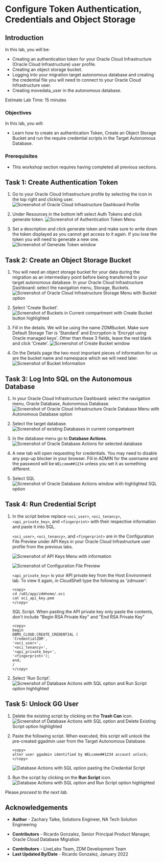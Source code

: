 # Configure Token Authentication, Credentials and Object Storage

## Introduction
In this lab, you will be:
  * Creating an authentication token for your Oracle Cloud Infrastructure (Oracle Cloud Infrastructure) user profile.
  * Creating an object storage bucket.
  * Logging into your migration target autonomous database and creating the credential file you will need to connect to your Oracle Cloud Infrastructure user.
  * Creating movedata\_user in the autonomous database.

Estimate Lab Time: 15 minutes

### Objectives

In this lab, you will:
* Learn how to create an authentication Token, Create an Object Storage Bucket and run the require credential scripts in the Target Autonomous Database.

### Prerequisites
* This workshop section requires having completed all previous sections.


## Task 1: Create Authentication Token
1. Go to your Oracle Cloud Infrastructure profile by selecting the icon in the top right and clicking user.
    ![Screenshot of Oracle Cloud Infrastructure Dashboard Profile](./images/dashboard-profile.png)

2. Under Resources in the bottom left select Auth Tokens and click generate token.
    ![Screenshot of Authentication Token Menu](./images/auth-token.png)

3. Set a description and click generate token and make sure to write down the token displayed as you cannot get access to it again. If you lose the token you will need to generate a new one.
    ![Screenshot of Generate Token window](./images/token-desc.png)

## Task 2: Create an Object Storage Bucket

1. You will need an object storage bucket for your data during the migration as an intermediary point before being transferred to your target autonomous database. In your Oracle Cloud Infrastructure Dashboard: select the navigation menu, Storage, Buckets.
    ![Screenshot of Oracle Cloud Infrastructure Storage Menu with Bucket option](./images/bucket-path.png)

2. Select 'Create Bucket'.
    ![Screenshot of Buckets in Current compartment with Create Bucket button highlighted](./images/create-bucket.png)

3. Fill in the details. We will be using the name ZDMBucket. Make sure Default Storage Tier is 'Standard' and Encryption is 'Encrypt using Oracle managed keys'. Other than these 3 fields, leave the rest blank and click 'Create'.
    ![Screenshot of Create Bucket window](./images/bucket-form.png)

4. On the Details page the two most important pieces of information for us are the bucket name and namespace which we will need later.
    ![Screenshot of Bucket Information](./images/bucket-page.png)

## Task 3: Log Into SQL on the Autonomous Database

1. In your Oracle Cloud Infrastructure Dashboard: select the navigation menu, Oracle Database, Autonomous Database.
    ![Screenshot of Oracle Cloud Infrastructure Oracle Database Menu with Autonomous Database option](./images/menu-auton.png)

2. Select the target database.
    ![Screenshot of existing Databases in current compartment](./images/select-auton.png)

3. In the database menu go to __Database Actions__.
    ![Screenshot of Oracle Database Actions for selected database](./images/db-action.png)

4. A new tab will open requesting for credentials. You may need to disable any pop-up blocker in your browser. Fill in ADMIN for the username and the password will be `WELcome##1234` unless you set it as something different.

5. Select SQL
    ![Screenshot of Oracle Database Actions window with highlighted SQL option](./images/select-sql.png)


## Task 4: Run Credential Script
1. In the script below replace `<oci_user>`, `<oci_tenancy>`, `<api_private_key>`, and `<fingerprint>` with their respective information and paste it into SQL.

    `<oci_user>`, `<oci_tenancy>`, and `<fingerprint>` are in the Configuration File Preview under API Keys in your Oracle Cloud Infrastructure user profile from the previous labs.

    ![Screenshot of API Keys Menu with information](./images/view-config-prev.png)

    ![Screenshot of Configuration File Preview](./images/config-prev.png)

    `<api_private_key>` is your API private key from the Host Environment lab. To view it again, in CloudShell type the following as 'zdmuser':

    ```
    <copy>
    cd /u01/app/zdmhome/.oci
    cat oci_api_key.pem
    </copy>
    ```

    SQL Script. When pasting the API private key only paste the contents, don't include "Begin RSA Private Key" and "End RSA Private Key"

    ```
    <copy>
    begin
    DBMS_CLOUD.CREATE_CREDENTIAL (
    'CredentialZDM',
    '<oci_user>',
    '<oci_tenancy>',
    '<api_private_key>',
    '<fingerprint>');
    end;
    /
    </copy>
    ```

2. Select 'Run Script'.
    ![Screenshot of Database Actions with SQL option and Run Script option highlighted](./images/cred-script.png)

## Task 5: Unlock GG User

1. Delete the existing script by clicking on the __Trash Can__ icon.
    ![Screenshot of  Database Actions with SQL option and Delete Existing Script option highlighted](./images/delete-script.png)

2. Paste the following script. When executed, this script will unlock the pre-created ggadmin user from the Target Autonomous Database.

    ```
    <copy>
    alter user ggadmin identified by WELcome##1234 account unlock;
    </copy>
    ```
    ![ Database Actions with SQL option pasting the Credential Script](./images/copy-unlock-script.png)

3. Run the script by clicking on the __Run Script__ icon.
    ![ Database Actions with SQL option and Run Script option highlighted](./images/run-unlock-script.png)


Please *proceed to the next lab*.

## Acknowledgements
* **Author** - Zachary Talke, Solutions Engineer, NA Tech Solution Engineering
- **Contributors** - Ricardo Gonzalez, Senior Principal Product Manager, Oracle Cloud Database Migration
* **Contributors** - LiveLabs Team, ZDM Development Team
* **Last Updated By/Date** - Ricardo Gonzalez, January 2022
